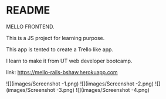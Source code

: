 # README

MELLO FRONTEND.

This is a JS project for learning purpose.

This app is tented to create a Trello like app.

I learn to make it from UT web developer bootcamp.

link: https://mello-rails-bshaw.herokuapp.com

![](images/Screenshot -1.png)
![](images/Screenshot -2.png)
![](images/Screenshot -3.png)
![](images/Screenshot -4.png)